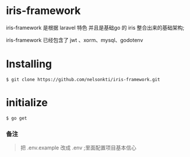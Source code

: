 # iris-framework
iris-framework 是根据 laravel 特色 并且是基础go 的 iris 整合出来的基础架构;

iris-framework 已经包含了 jwt 、xorm、mysql、godotenv

# Installing

```shell
$ git clone https://github.com/nelsonkti/iris-framework.git
```

# initialize
```shell script
$ go get 
```

### 备注
> 把 .env.example 改成 .env ;里面配置项目基本信心
